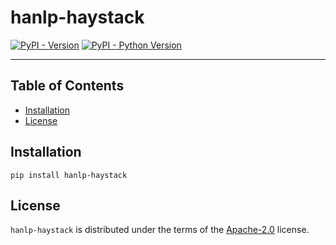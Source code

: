 # hanlp-haystack

[![PyPI - Version](https://img.shields.io/pypi/v/hanlp-haystack.svg)](https://pypi.org/project/hanlp-haystack)
[![PyPI - Python Version](https://img.shields.io/pypi/pyversions/hanlp-haystack.svg)](https://pypi.org/project/hanlp-haystack)

-----

## Table of Contents

- [Installation](#installation)
- [License](#license)

## Installation

```console
pip install hanlp-haystack
```

## License

`hanlp-haystack` is distributed under the terms of the [Apache-2.0](https://spdx.org/licenses/Apache-2.0.html) license.
